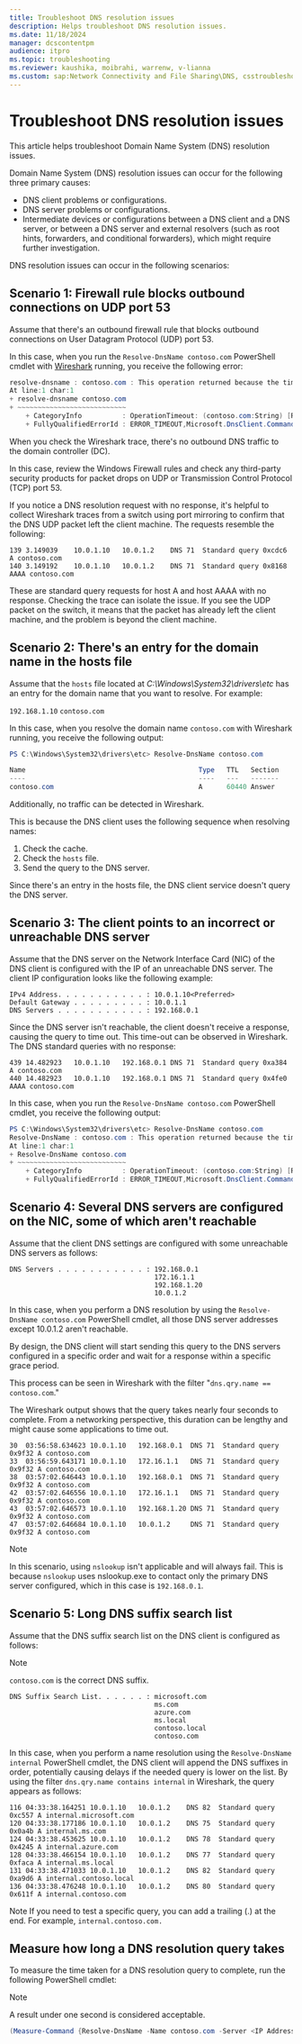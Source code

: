 ```yaml
---
title: Troubleshoot DNS resolution issues
description: Helps troubleshoot DNS resolution issues.
ms.date: 11/18/2024
manager: dcscontentpm
audience: itpro
ms.topic: troubleshooting
ms.reviewer: kaushika, moibrahi, warrenw, v-lianna
ms.custom: sap:Network Connectivity and File Sharing\DNS, csstroubleshoot
---
```

# Troubleshoot DNS resolution issues

This article helps troubleshoot Domain Name System (DNS) resolution issues.

Domain Name System (DNS) resolution issues can occur for the following three primary causes:

- DNS client problems or configurations.
- DNS server problems or configurations.
- Intermediate devices or configurations between a DNS client and a DNS server, or between a DNS server and external resolvers (such as root hints, forwarders, and conditional forwarders), which might require further investigation.

DNS resolution issues can occur in the following scenarios:

## Scenario 1: Firewall rule blocks outbound connections on UDP port 53

Assume that there's an outbound firewall rule that blocks outbound connections on User Datagram Protocol (UDP) port 53.

In this case, when you run the `Resolve-DnsName contoso.com` PowerShell cmdlet with [Wireshark](https://www.wireshark.org/) running, you receive the following error:

```powershell
resolve-dnsname : contoso.com : This operation returned because the timeout period expired
At line:1 char:1
+ resolve-dnsname contoso.com
+ ~~~~~~~~~~~~~~~~~~~~~~~~~~~
    + CategoryInfo          : OperationTimeout: (contoso.com:String) [Resolve-DnsName], Win32Exception
    + FullyQualifiedErrorId : ERROR_TIMEOUT,Microsoft.DnsClient.Commands.ResolveDnsName
```

When you check the Wireshark trace, there's no outbound DNS traffic to the domain controller (DC).

In this case, review the Windows Firewall rules and check any third-party security products for packet drops on UDP or Transmission Control Protocol (TCP) port 53.

If you notice a DNS resolution request with no response, it's helpful to collect Wireshark traces from a switch using port mirroring to confirm that the DNS UDP packet left the client machine. The requests resemble the following:

```output
139 3.149039    10.0.1.10   10.0.1.2    DNS 71  Standard query 0xcdc6 A contoso.com
140 3.149192    10.0.1.10   10.0.1.2    DNS 71  Standard query 0x8168 AAAA contoso.com
```

These are standard query requests for host A and host AAAA with no response. Checking the trace can isolate the issue. If you see the UDP packet on the switch, it means that the packet has already left the client machine, and the problem is beyond the client machine.

## Scenario 2: There's an entry for the domain name in the hosts file

Assume that the `hosts` file located at *C:\\Windows\\System32\\drivers\\etc* has an entry for the domain name that you want to resolve. For example:

`192.168.1.10`   `contoso.com`

In this case, when you resolve the domain name `contoso.com` with Wireshark running, you receive the following output:

```powershell
PS C:\Windows\System32\drivers\etc> Resolve-DnsName contoso.com

Name                                           Type   TTL   Section    IPAddress
----                                           ----   ---   -------    ---------
contoso.com                                    A      60440 Answer     192.168.1.10
```

Additionally, no traffic can be detected in Wireshark.

This is because the DNS client uses the following sequence when resolving names:

1. Check the cache.
2. Check the `hosts` file.
3. Send the query to the DNS server.

Since there's an entry in the hosts file, the DNS client service doesn't query the DNS server.

## Scenario 3: The client points to an incorrect or unreachable DNS server

Assume that the DNS server on the Network Interface Card (NIC) of the DNS client is configured with the IP of an unreachable DNS server. The client IP configuration looks like the following example:

```output
IPv4 Address. . . . . . . . . . . : 10.0.1.10<Preferred>
Default Gateway . . . . . . . . . : 10.0.1.1
DNS Servers . . . . . . . . . . . : 192.168.0.1
```

Since the DNS server isn't reachable, the client doesn't receive a response, causing the query to time out. This time-out can be observed in Wireshark. The DNS standard queries with no response:

```output
439 14.482923   10.0.1.10   192.168.0.1 DNS 71  Standard query 0xa384 A contoso.com
440 14.482923   10.0.1.10   192.168.0.1 DNS 71  Standard query 0x4fe0 AAAA contoso.com
```

In this case, when you run the `Resolve-DnsName contoso.com` PowerShell cmdlet, you receive the following output:

```powershell
PS C:\Windows\System32\drivers\etc> Resolve-DnsName contoso.com
Resolve-DnsName : contoso.com : This operation returned because the timeout period expired
At line:1 char:1
+ Resolve-DnsName contoso.com
+ ~~~~~~~~~~~~~~~~~~~~~~~~~~~
    + CategoryInfo          : OperationTimeout: (contoso.com:String) [Resolve-DnsName], Win32Exception
    + FullyQualifiedErrorId : ERROR_TIMEOUT,Microsoft.DnsClient.Commands.ResolveDnsName
```

## Scenario 4: Several DNS servers are configured on the NIC, some of which aren't reachable

Assume that the client DNS settings are configured with some unreachable DNS servers as follows:

```console
DNS Servers . . . . . . . . . . . : 192.168.0.1
                                    172.16.1.1
                                    192.168.1.20
                                    10.0.1.2
```

In this case, when you perform a DNS resolution by using the `Resolve-DnsName contoso.com` PowerShell cmdlet, all those DNS server addresses except 10.0.1.2 aren't reachable.

By design, the DNS client will start sending this query to the DNS servers configured in a specific order and wait for a response within a specific grace period.

This process can be seen in Wireshark with the filter "`dns.qry.name == contoso.com`."

The Wireshark output shows that the query takes nearly four seconds to complete. From a networking perspective, this duration can be lengthy and might cause some applications to time out.

```output
30  03:56:58.634623 10.0.1.10   192.168.0.1  DNS 71  Standard query 0x9f32 A contoso.com
33  03:56:59.643171 10.0.1.10   172.16.1.1   DNS 71  Standard query 0x9f32 A contoso.com
38  03:57:02.646443 10.0.1.10   192.168.0.1  DNS 71  Standard query 0x9f32 A contoso.com
42  03:57:02.646556 10.0.1.10   172.16.1.1   DNS 71  Standard query 0x9f32 A contoso.com
43  03:57:02.646573 10.0.1.10   192.168.1.20 DNS 71  Standard query 0x9f32 A contoso.com
47  03:57:02.646684 10.0.1.10   10.0.1.2     DNS 71  Standard query 0x9f32 A contoso.com
```

> [!NOTE]
> In this scenario, using `nslookup` isn't applicable and will always fail. This is because `nslookup` uses nslookup.exe to contact only the primary DNS server configured, which in this case is `192.168.0.1`.

## Scenario 5: Long DNS suffix search list

Assume that the DNS suffix search list on the DNS client is configured as follows:

> [!NOTE]
> `contoso.com` is the correct DNS suffix.

```output
DNS Suffix Search List. . . . . . : microsoft.com
                                    ms.com
                                    azure.com
                                    ms.local
                                    contoso.local
                                    contoso.com
```

In this case, when you perform a name resolution using the `Resolve-DnsName internal` PowerShell cmdlet, the DNS client will append the DNS suffixes in order, potentially causing delays if the needed query is lower on the list. By using the filter `dns.qry.name contains internal` in Wireshark, the query appears as follows:

```output
116 04:33:38.164251 10.0.1.10   10.0.1.2    DNS 82  Standard query 0xc557 A internal.microsoft.com
120 04:33:38.177186 10.0.1.10   10.0.1.2    DNS 75  Standard query 0x0a4b A internal.ms.com
124 04:33:38.453625 10.0.1.10   10.0.1.2    DNS 78  Standard query 0x4245 A internal.azure.com
128 04:33:38.466154 10.0.1.10   10.0.1.2    DNS 77  Standard query 0xfaca A internal.ms.local
131 04:33:38.471033 10.0.1.10   10.0.1.2    DNS 82  Standard query 0xa9d6 A internal.contoso.local
136 04:33:38.476248 10.0.1.10   10.0.1.2    DNS 80  Standard query 0x611f A internal.contoso.com
```

Note If you need to test a specific query, you can add a trailing (.) at the end. For example, `internal.contoso.com.`

## Measure how long a DNS resolution query takes

To measure the time taken for a DNS resolution query to complete, run the following PowerShell cmdlet:

> [!NOTE]
> A result under one second is considered acceptable.

```powershell
(Measure-Command {Resolve-DnsName -Name contoso.com -Server <IP Address> -DnsOnly}).TotalMilliseconds
```
